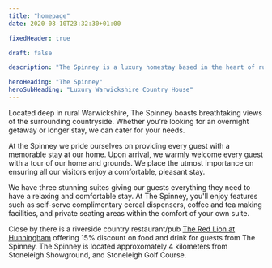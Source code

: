 ```yaml
---
title: "homepage"
date: 2020-08-10T23:32:30+01:00

fixedHeader: true

draft: false

description: "The Spinney is a luxury homestay based in the heart of rural Warwickshire. Whether you’re looking for an overnight getaway or longer stay, we can cater for your needs."

heroHeading: "The Spinney"
heroSubHeading: "Luxury Warwickshire Country House"
---
```



Located deep in rural Warwickshire, The Spinney boasts breathtaking views of the surrounding countryside. Whether you’re looking for an overnight getaway or longer stay, we can cater for your needs.

At the Spinney we pride ourselves on providing every guest with a memorable stay at our home. Upon arrival, we warmly welcome every guest with a tour of our home and grounds. We place the utmost importance on ensuring all our visitors enjoy a comfortable, pleasant stay.

We have three stunning suites giving our guests everything they need to have a relaxing and comfortable stay. At The Spinney, you'll enjoy features such as self-serve complimentary cereal dispensers, coffee and tea making facilities, and private seating areas within the comfort of your own suite.

Close by there is a riverside country restaurant/pub [The Red Lion at Hunningham](https://redlionhunningham.co.uk/) offering 15% discount on food and drink for guests from The Spinney. The Spinney is located approxomately 4 kilometers from Stoneleigh Showground, and Stoneleigh Golf Course.